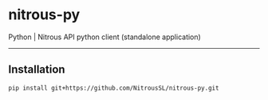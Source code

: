 # nitrous-py
Python | Nitrous API python client (standalone application)

---

## Installation
```
pip install git+https://github.com/NitrousSL/nitrous-py.git
```
